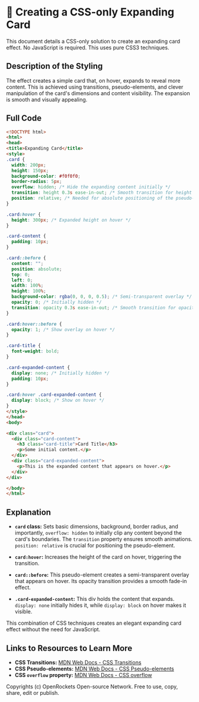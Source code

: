 # 🐞 Creating a CSS-only Expanding Card


This document details a CSS-only solution to create an expanding card effect.  No JavaScript is required. This uses pure CSS3 techniques.


## Description of the Styling

The effect creates a simple card that, on hover, expands to reveal more content. This is achieved using transitions, pseudo-elements, and clever manipulation of the card's dimensions and content visibility.  The expansion is smooth and visually appealing.


## Full Code

```html
<!DOCTYPE html>
<html>
<head>
<title>Expanding Card</title>
<style>
.card {
  width: 200px;
  height: 150px;
  background-color: #f0f0f0;
  border-radius: 5px;
  overflow: hidden; /* Hide the expanding content initially */
  transition: height 0.3s ease-in-out; /* Smooth transition for height change */
  position: relative; /* Needed for absolute positioning of the pseudo-element */
}

.card:hover {
  height: 300px; /* Expanded height on hover */
}

.card-content {
  padding: 10px;
}

.card::before {
  content: "";
  position: absolute;
  top: 0;
  left: 0;
  width: 100%;
  height: 100%;
  background-color: rgba(0, 0, 0, 0.5); /* Semi-transparent overlay */
  opacity: 0; /* Initially hidden */
  transition: opacity 0.3s ease-in-out; /* Smooth transition for opacity */
}

.card:hover::before {
  opacity: 1; /* Show overlay on hover */
}

.card-title {
  font-weight: bold;
}

.card-expanded-content {
  display: none; /* Initially hidden */
  padding: 10px;
}

.card:hover .card-expanded-content {
  display: block; /* Show on hover */
}
</style>
</head>
<body>

<div class="card">
  <div class="card-content">
    <h3 class="card-title">Card Title</h3>
    <p>Some initial content.</p>
  </div>
  <div class="card-expanded-content">
    <p>This is the expanded content that appears on hover.</p>
  </div>
</div>

</body>
</html>
```


## Explanation

* **`card` class:**  Sets basic dimensions, background, border radius, and importantly, `overflow: hidden` to initially clip any content beyond the card's boundaries. The `transition` property ensures smooth animations.  `position: relative` is crucial for positioning the pseudo-element.

* **`card:hover`:**  Increases the height of the card on hover, triggering the transition.

* **`card::before`:**  This pseudo-element creates a semi-transparent overlay that appears on hover.  Its opacity transition provides a smooth fade-in effect.

* **`.card-expanded-content`:** This div holds the content that expands.  `display: none` initially hides it, while `display: block` on hover makes it visible.

This combination of CSS techniques creates an elegant expanding card effect without the need for JavaScript.


## Links to Resources to Learn More

* **CSS Transitions:**  [MDN Web Docs - CSS Transitions](https://developer.mozilla.org/en-US/docs/Web/CSS/CSS_Transitions/Using_CSS_transitions)
* **CSS Pseudo-elements:** [MDN Web Docs - CSS Pseudo-elements](https://developer.mozilla.org/en-US/docs/Web/CSS/Pseudo-elements)
* **CSS `overflow` property:** [MDN Web Docs - CSS overflow](https://developer.mozilla.org/en-US/docs/Web/CSS/overflow)


Copyrights (c) OpenRockets Open-source Network. Free to use, copy, share, edit or publish.

